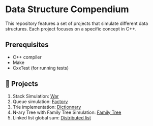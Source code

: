# Data Structure Compendium

This repository features a set of projects that simulate different data structures. Each project focuses on a specific concept in C++.

## Prerequisites

- C++ compiler
- Make
- CxxTest (for running tests)

## 📂 Projects

1. Stack Simulation: [War](stack/)
2. Queue simulation: [Factory](queue/)
2. Trie implementation: [Dictionnary](trie/)
4. N-ary Tree with Family Tree Simulation: [Family Tree](family_tree/)
5. Linked list global sum: [Distributed list](distributed_list/)
